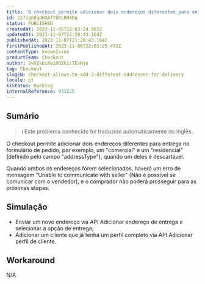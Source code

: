 ```yaml
---
title: 'O checkout permite adicionar dois endereços diferentes para entrega'
id: 2z7iq68qdHXAfY8RLDHXDg
status: PUBLISHED
createdAt: 2023-11-06T22:03:24.983Z
updatedAt: 2023-11-07T21:28:43.164Z
publishedAt: 2023-11-07T21:28:43.164Z
firstPublishedAt: 2023-11-06T22:03:25.472Z
contentType: knownIssue
productTeam: Checkout
author: 2mXZkbi0oi061KicTExNjo
tag: Checkout
slugEN: checkout-allows-to-add-2-different-addresses-for-delivery
locale: pt
kiStatus: Backlog
internalReference: 931225
---
```


## Sumário

>ℹ️ Este problema conhecido foi traduzido automaticamente do inglês.


O checkout permite adicionar dois endereços diferentes para entrega no formulário de pedido, por exemplo, um "comercial" e um "residencial" (definido pelo campo "addressType"), quando um deles é descartável.

Quando ambos os endereços forem selecionados, haverá um erro de mensagem "Unable to communicate with seller" (Não é possível se comunicar com o vendedor), e o comprador não poderá prosseguir para as próximas etapas.

## Simulação



- Enviar um novo endereço via API Adicionar endereço de entrega e selecionar a opção de entrega;
- Adicionar um cliente que já tenha um perfil completo via API Adicionar perfil de cliente.



## Workaround


N/A




